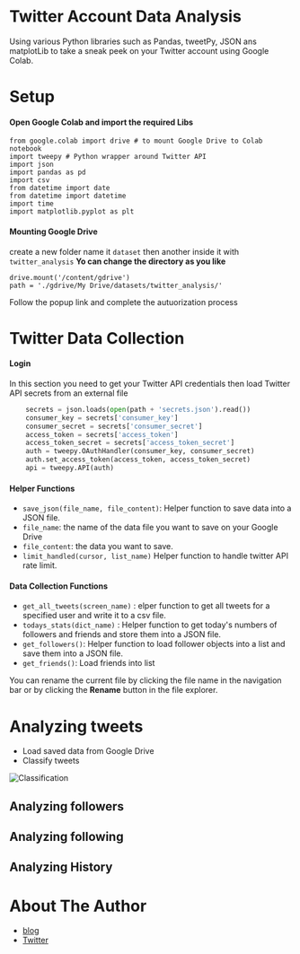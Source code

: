# Twitter Account Data Analysis

Using various Python libraries such as Pandas, tweetPy, JSON ans matplotLib to take a sneak peek on your Twitter account using Google Colab.


# Setup

#### Open Google Colab and import the required Libs

    from google.colab import drive # to mount Google Drive to Colab notebook
    import tweepy # Python wrapper around Twitter API
    import json
    import pandas as pd
    import csv
    from datetime import date
    from datetime import datetime
    import time
    import matplotlib.pyplot as plt

#### Mounting Google Drive

create a new folder name it `dataset` then another inside it with `twitter_analysis` **Yo can change the directory as you like**

    drive.mount('/content/gdrive')
    path = './gdrive/My Drive/datasets/twitter_analysis/'
Follow the popup link and complete the autuorization  process

#  Twitter Data Collection

#### Login
In this section you  need to get your Twitter API  credentials then  load Twitter API secrets from an external file
``` python
    secrets = json.loads(open(path + 'secrets.json').read())
    consumer_key = secrets['consumer_key']
    consumer_secret = secrets['consumer_secret']
    access_token = secrets['access_token']
    access_token_secret = secrets['access_token_secret']
    auth = tweepy.OAuthHandler(consumer_key, consumer_secret)
    auth.set_access_token(access_token, access_token_secret)
    api = tweepy.API(auth)
```
####  Helper Functions
-  `save_json(file_name, file_content)`: Helper function to save data into a JSON file.
-  `file_name`: the name of the data file you want to save on your Google Drive
-  `file_content`: the data you want to save.
-  `limit_handled(cursor, list_name)`  Helper function to handle twitter API rate limit.

#### Data Collection Functions
-   `get_all_tweets(screen_name)` : elper function to get all tweets for a specified user and write it to a csv file.
- `todays_stats(dict_name)` :  Helper function to get today's numbers of followers and friends and store them into a JSON file.
- `get_followers()`:  Helper function to load follower objects into a list and save them into a JSON file.
- `get_friends()`:  Load friends into list


You can rename the current file by clicking the file name in the navigation bar or by clicking the **Rename** button in the file explorer.

# Analyzing tweets
- Load saved data from Google Drive
- Classify tweets

![Classification](https://github.com/engali94/Twitter-Account-Analysis/blob/master/assets/classification.png)
## Analyzing followers

## Analyzing following 

## Analyzing History


# About The Author
- [blog](alihilal.com)
- [Twitter](https://twitter.com/alihilal94)
